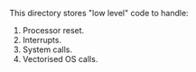 This directory stores "low level" code to handle:

1. Processor reset.
2. Interrupts.
3. System calls.
4. Vectorised OS calls.
